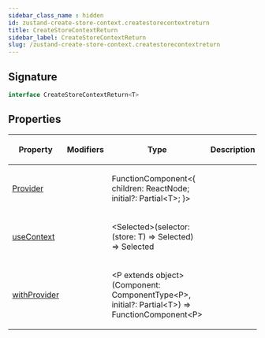 ```yaml
---
sidebar_class_name : hidden
id: zustand-create-store-context.createstorecontextreturn
title: CreateStoreContextReturn
sidebar_label: CreateStoreContextReturn
slug: /zustand-create-store-context.createstorecontextreturn
---
```






## Signature

```typescript
interface CreateStoreContextReturn<T> 
```

## Properties

<table><thead><tr><th>

Property


</th><th>

Modifiers


</th><th>

Type


</th><th>

Description


</th></tr></thead>
<tbody><tr><td>

[Provider](./zustand-create-store-context.createstorecontextreturn.provider)


</td><td>


</td><td>

FunctionComponent&lt;\{ children: ReactNode; initial?: Partial&lt;T&gt;; \}&gt;


</td><td>


</td></tr>
<tr><td>

[useContext](./zustand-create-store-context.createstorecontextreturn.usecontext)


</td><td>


</td><td>

&lt;Selected&gt;(selector: (store: T) =&gt; Selected) =&gt; Selected


</td><td>


</td></tr>
<tr><td>

[withProvider](./zustand-create-store-context.createstorecontextreturn.withprovider)


</td><td>


</td><td>

&lt;P extends object&gt;(Component: ComponentType&lt;P&gt;, initial?: Partial&lt;T&gt;) =&gt; FunctionComponent&lt;P&gt;


</td><td>


</td></tr>
</tbody></table>
